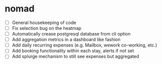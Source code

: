 # nomad

- [ ] General housekeeping of code
- [ ] Fix selection bug on the heatmap
- [ ] Automatically crease postgresql database from cli option
- [ ] Add aggregation metrics in a dashboard like fashion
- [ ] Add daily recurring expenses (e.g. Mailbox, wework co-working, etc.)
- [ ] Add booking functionality within each stay, alerts if not set
- [ ] Add splurge mechanism to still see expenses but aggregated
